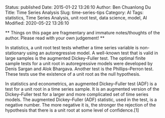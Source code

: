 Status: published
Date: 2015-01-22 13:26:10
Author: Ben Chuanlong Du
Title: Time Series Analysis
Slug: time-series-tips
Category: AI
Tags: statistics, Time Series Analysis, unit root test, data science, model, AI
Modified: 2020-05-22 13:26:10

**
Things on this page are
fragmentary and immature notes/thoughts of the author.
Please read with your own judgement!
**

In statistics, 
a unit root test tests whether a time series variable is non-stationary using an autoregressive model. 
A well-known test that is valid in large samples is the augmented Dickey–Fuller test. 
The optimal finite sample tests for a unit root in autoregressive models were developed by Denis Sargan and Alok Bhargava. 
Another test is the Phillips–Perron test. 
These tests use the existence of a unit root as the null hypothesis.

In statistics and econometrics, an augmented Dickey–Fuller test (ADF) is a test for a unit root in a time series sample. 
It is an augmented version of the Dickey–Fuller test for a larger and more complicated set of time series models. 
The augmented Dickey–Fuller (ADF) statistic, used in the test, is a negative number. 
The more negative it is, the stronger the rejection of the hypothesis that there is a unit root at some level of confidence.[1]

